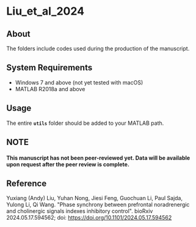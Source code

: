 # Liu_et_al_2024
## About
The folders include codes used during the production of the manuscript.

## System Requirements
- Windows 7 and above (not yet tested with macOS)
- MATLAB R2018a and above

## Usage
The entire **`utils`** folder should be added to your MATLAB path.

## NOTE
#### This manuscript has not been peer-reviewed yet. Data will be available upon request after the peer review is complete.
## Reference
Yuxiang (Andy) Liu, Yuhan Nong, Jiesi Feng, Guochuan Li, Paul Sajda, Yulong Li, Qi Wang. "Phase synchrony between prefrontal noradrenergic and cholinergic signals indexes inhibitory control". bioRxiv 2024.05.17.594562; doi: https://doi.org/10.1101/2024.05.17.594562
